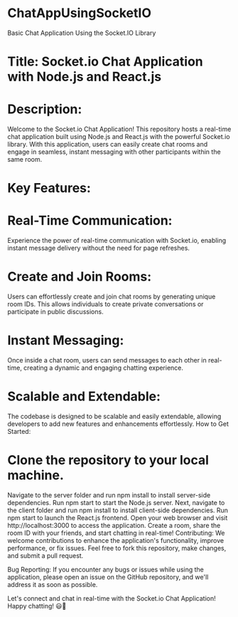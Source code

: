 # ChatAppUsingSocketIO
Basic Chat Application Using the Socket.IO Library
# Title: Socket.io Chat Application with Node.js and React.js

# Description:
Welcome to the Socket.io Chat Application! This repository hosts a real-time chat application built using Node.js and React.js with the powerful Socket.io library. With this application, users can easily create chat rooms and engage in seamless, instant messaging with other participants within the same room.

# Key Features:

# Real-Time Communication:
Experience the power of real-time communication with Socket.io, enabling instant message delivery without the need for page refreshes.
# Create and Join Rooms:
Users can effortlessly create and join chat rooms by generating unique room IDs. This allows individuals to create private conversations or participate in public discussions.
# Instant Messaging: 
Once inside a chat room, users can send messages to each other in real-time, creating a dynamic and engaging chatting experience.
# Scalable and Extendable: 
The codebase is designed to be scalable and easily extendable, allowing developers to add new features and enhancements effortlessly.
How to Get Started:

# Clone the repository to your local machine.
Navigate to the server folder and run npm install to install server-side dependencies.
Run npm start to start the Node.js server.
Next, navigate to the client folder and run npm install to install client-side dependencies.
Run npm start to launch the React.js frontend.
Open your web browser and visit http://localhost:3000 to access the application.
Create a room, share the room ID with your friends, and start chatting in real-time!
Contributing:
We welcome contributions to enhance the application's functionality, improve performance, or fix issues. Feel free to fork this repository, make changes, and submit a pull request.

Bug Reporting:
If you encounter any bugs or issues while using the application, please open an issue on the GitHub repository, and we'll address it as soon as possible.

Let's connect and chat in real-time with the Socket.io Chat Application! Happy chatting! 😃🚀
